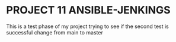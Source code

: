 # PROJECT 11 ANSIBLE-JENKINGS
This is a test phase of my project
trying to see if the second test is successful
change from main to master

